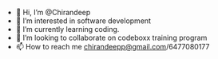 - 👋 Hi, I’m @Chirandeep
- 👀 I’m interested in software development
- 🌱 I’m currently learning coding.
- 💞️ I’m looking to collaborate on codeboxx training program
- 📫 How to reach me chirandeepp@gmail.com/6477080177

<!---
Chirandeep/Chirandeep is a ✨ special ✨ repository because its `README.md` (this file) appears on your GitHub profile.
You can click the Preview link to take a look at your changes.
--->
